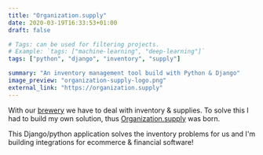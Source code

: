 ```yaml
---
title: "Organization.supply"
date: 2020-03-19T16:33:53+01:00
draft: false

# Tags: can be used for filtering projects.
# Example: `tags: ["machine-learning", "deep-learning"]`
tags: ["python", "django", "inventory", "supply"]

summary: "An inventory management tool build with Python & Django"
image_preview: "organization-supply-logo.png"
external_link: "https://organization.supply"
---
```


With our [brewery](http://brouwerijnooitgedacht.nl/) we have to deal with inventory & supplies. To solve this I had to build my own solution, thus [Organization.supply](https://organization.supply) was born. 

This Django/python application solves the inventory problems for us and I'm building integrations for ecommerce & financial software!

